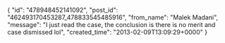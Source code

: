  {
   "id": "478948452141092",
   "post_id": "462493170453287_478833545485916",
   "from_name": "Malek Madani",
   "message": "I just read the case, the conclusion is there is no merit and case dismissed lol",
   "created_time": "2013-02-09T13:09:29+0000"
 }
